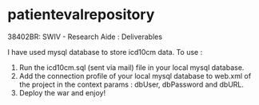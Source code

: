 # patientevalrepository
38402BR: SWIV - Research Aide : Deliverables

 I have used mysql database to store icd10cm data. To use :
 1) Run the icd10cm.sql (sent via mail) file in your local mysql database.
 2) Add the connection profile of your local mysql database to web.xml of the project in the context params : dbUser, dbPassword and dbURL.
 3) Deploy the war and enjoy!
